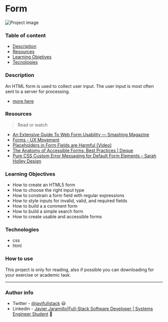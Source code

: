 # Form


![Project image](https://res.cloudinary.com/practicaldev/image/fetch/s--FcGLlmJU--/c_imagga_scale,f_auto,fl_progressive,h_420,q_auto,w_1000/https://dev-to-uploads.s3.amazonaws.com/i/tqjxqvub0go6bpwhbwdg.png)

### Table of content

- [Description](#description)
- [Resources](#resources)
- [Learning Objetives](#learning-objectives)
- [Tecnologies](#technologies)
### Description

An HTML form is used to collect user input. The user input is most often sent to a server for processing.
- [more here](https://www.w3schools.com/html/html_forms.asp)
### Resources 


>Read or watch

- [An Extensive Guide To Web Form Usability — Smashing Magazine](https://intranet.hbtn.io/rltoken/L7JpxWt0F5VsUtwsDGaJYg)
- [Forms - UX Movement](https://intranet.hbtn.io/rltoken/FaOz7GkGRSnrlYKL91sWYQ)  
- [Placeholders in Form Fields are Harmful (Video)](https://intranet.hbtn.io/rltoken/kkI4hp8L2xriaBiZ4aay5g)  
- [The Anatomy of Accessible Forms: Best Practices | Deque](https://intranet.hbtn.io/rltoken/Suk4Imd1PwQWQfMARmUyOg)  
- [Pure CSS Custom Error Messaging for Default Form Elements – Sarah Holley Design](https://intranet.hbtn.io/rltoken/mt7GbkQzlwq86rGgLXuKug)  

### Learning Objectives

- How to create an HTML5 form
- How to choose the right input type
- How to constrain a form field with regular expressions
- How to style inputs for invalid, valid, and required fields
- How to build a a comment form
- How to build a simple search form
- How to create usable and accessible forms

### Technologies

- css
- html

### How to use

This project is only for reading, also if possible you can downloading for your exercise or academic task.

---
### Author info

- Twitter - [@javifullstack](https://twitter.com/javifullstack) :smiley: 
- Linkedin - [Javier Jaramillo|Full-Stack Software Developer | Systems Engineer Student](https://www.linkedin.com/in/javier-jaramillo-346b681a1/) :gem:


